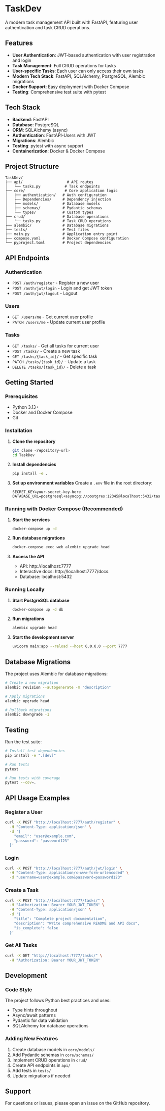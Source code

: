# TaskDev

A modern task management API built with FastAPI, featuring user authentication and task CRUD operations.

## Features

- **User Authentication**: JWT-based authentication with user registration and login
- **Task Management**: Full CRUD operations for tasks
- **User-specific Tasks**: Each user can only access their own tasks
- **Modern Tech Stack**: FastAPI, SQLAlchemy, PostgreSQL, Alembic migrations
- **Docker Support**: Easy deployment with Docker Compose
- **Testing**: Comprehensive test suite with pytest

## Tech Stack

- **Backend**: FastAPI
- **Database**: PostgreSQL
- **ORM**: SQLAlchemy (async)
- **Authentication**: FastAPI-Users with JWT
- **Migrations**: Alembic
- **Testing**: pytest with async support
- **Containerization**: Docker & Docker Compose

## Project Structure

```
TaskDev/
├── api/                    # API routes
│   └── tasks.py           # Task endpoints
├── core/                  # Core application logic
│   ├── authentication/   # Auth configuration
│   ├── Dependencies/     # Dependency injection
│   ├── models/           # Database models
│   ├── schemas/          # Pydantic schemas
│   └── types/            # Custom types
├── crud/                 # Database operations
│   └── tasks.py          # Task CRUD operations
├── alembic/              # Database migrations
├── tests/                # Test files
├── main.py               # Application entry point
├── compose.yaml          # Docker Compose configuration
└── pyproject.toml        # Project dependencies
```

## API Endpoints

### Authentication
- `POST /auth/register` - Register a new user
- `POST /auth/jwt/login` - Login and get JWT token
- `POST /auth/jwt/logout` - Logout

### Users
- `GET /users/me` - Get current user profile
- `PATCH /users/me` - Update current user profile

### Tasks
- `GET /tasks/` - Get all tasks for current user
- `POST /tasks/` - Create a new task
- `GET /tasks/{task_id}/` - Get specific task
- `PATCH /tasks/{task_id}/` - Update a task
- `DELETE /tasks/{task_id}/` - Delete a task

## Getting Started

### Prerequisites

- Python 3.13+
- Docker and Docker Compose
- Git

### Installation

1. **Clone the repository**
   ```bash
   git clone <repository-url>
   cd TaskDev
   ```

2. **Install dependencies**
   ```bash
   pip install -e .
   ```

3. **Set up environment variables**
   Create a `.env` file in the root directory:
   ```env
   SECRET_KEY=your-secret-key-here
   DATABASE_URL=postgresql+asyncpg://postgres:12345@localhost:5432/taskdev
   ```

### Running with Docker Compose (Recommended)

1. **Start the services**
   ```bash
   docker-compose up -d
   ```

2. **Run database migrations**
   ```bash
   docker-compose exec web alembic upgrade head
   ```

3. **Access the API**
   - API: http://localhost:7777
   - Interactive docs: http://localhost:7777/docs
   - Database: localhost:5432

### Running Locally

1. **Start PostgreSQL database**
   ```bash
   docker-compose up -d db
   ```

2. **Run migrations**
   ```bash
   alembic upgrade head
   ```

3. **Start the development server**
   ```bash
   uvicorn main:app --reload --host 0.0.0.0 --port 7777
   ```

## Database Migrations

The project uses Alembic for database migrations:

```bash
# Create a new migration
alembic revision --autogenerate -m "description"

# Apply migrations
alembic upgrade head

# Rollback migrations
alembic downgrade -1
```

## Testing

Run the test suite:

```bash
# Install test dependencies
pip install -e ".[dev]"

# Run tests
pytest

# Run tests with coverage
pytest --cov=.
```

## API Usage Examples

### Register a User
```bash
curl -X POST "http://localhost:7777/auth/register" \
  -H "Content-Type: application/json" \
  -d '{
    "email": "user@example.com",
    "password": "password123"
  }'
```

### Login
```bash
curl -X POST "http://localhost:7777/auth/jwt/login" \
  -H "Content-Type: application/x-www-form-urlencoded" \
  -d "username=user@example.com&password=password123"
```

### Create a Task
```bash
curl -X POST "http://localhost:7777/tasks/" \
  -H "Authorization: Bearer YOUR_JWT_TOKEN" \
  -H "Content-Type: application/json" \
  -d '{
    "title": "Complete project documentation",
    "description": "Write comprehensive README and API docs",
    "is_complete": false
  }'
```

### Get All Tasks
```bash
curl -X GET "http://localhost:7777/tasks/" \
  -H "Authorization: Bearer YOUR_JWT_TOKEN"
```

## Development

### Code Style
The project follows Python best practices and uses:
- Type hints throughout
- Async/await patterns
- Pydantic for data validation
- SQLAlchemy for database operations

### Adding New Features
1. Create database models in `core/models/`
2. Add Pydantic schemas in `core/schemas/`
3. Implement CRUD operations in `crud/`
4. Create API endpoints in `api/`
5. Add tests in `tests/`
6. Update migrations if needed

## Support

For questions or issues, please open an issue on the GitHub repository.
